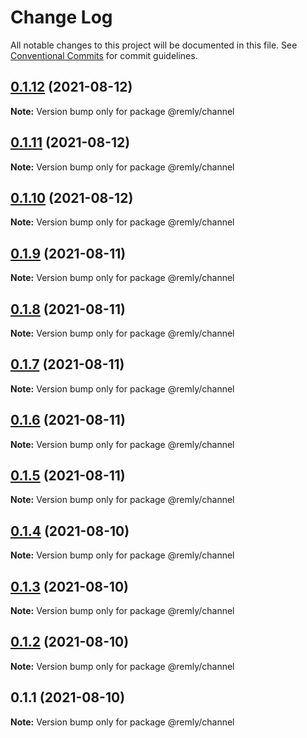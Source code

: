 # Change Log

All notable changes to this project will be documented in this file.
See [Conventional Commits](https://conventionalcommits.org) for commit guidelines.

## [0.1.12](https://gitr.net/mindary/remly/compare/@remly/channel@0.1.11...@remly/channel@0.1.12) (2021-08-12)

**Note:** Version bump only for package @remly/channel





## [0.1.11](https://gitr.net/mindary/remly/compare/@remly/channel@0.1.10...@remly/channel@0.1.11) (2021-08-12)

**Note:** Version bump only for package @remly/channel





## [0.1.10](https://gitr.net/mindary/remly/compare/@remly/channel@0.1.9...@remly/channel@0.1.10) (2021-08-12)

**Note:** Version bump only for package @remly/channel





## [0.1.9](https://gitr.net/mindary/remly/compare/@remly/channel@0.1.8...@remly/channel@0.1.9) (2021-08-11)

**Note:** Version bump only for package @remly/channel





## [0.1.8](https://gitr.net/mindary/remly/compare/@remly/channel@0.1.7...@remly/channel@0.1.8) (2021-08-11)

**Note:** Version bump only for package @remly/channel





## [0.1.7](https://gitr.net/mindary/remly/compare/@remly/channel@0.1.6...@remly/channel@0.1.7) (2021-08-11)

**Note:** Version bump only for package @remly/channel





## [0.1.6](https://gitr.net/mindary/remly/compare/@remly/channel@0.1.5...@remly/channel@0.1.6) (2021-08-11)

**Note:** Version bump only for package @remly/channel





## [0.1.5](https://gitr.net/mindary/remly/compare/@remly/channel@0.1.4...@remly/channel@0.1.5) (2021-08-11)

**Note:** Version bump only for package @remly/channel





## [0.1.4](https://gitr.net/mindary/remly/compare/@remly/channel@0.1.3...@remly/channel@0.1.4) (2021-08-10)

**Note:** Version bump only for package @remly/channel





## [0.1.3](https://gitr.net/mindary/remly/compare/@remly/channel@0.1.2...@remly/channel@0.1.3) (2021-08-10)

**Note:** Version bump only for package @remly/channel





## [0.1.2](https://gitr.net/mindary/remly/compare/@remly/channel@0.1.1...@remly/channel@0.1.2) (2021-08-10)

**Note:** Version bump only for package @remly/channel





## 0.1.1 (2021-08-10)

**Note:** Version bump only for package @remly/channel
